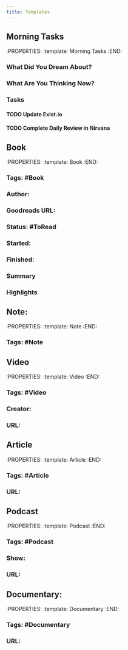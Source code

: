 ```yaml
---
title: Templates
---
```


## **Morning Tasks**
:PROPERTIES:
:template: Morning Tasks
:END:
### **What Did You Dream About?**
### **What Are You Thinking Now?**
### **Tasks**
#### TODO Update Exist.io
#### TODO Complete Daily Review in Nirvana
## **Book**
:PROPERTIES:
:template: Book
:END:
### **Tags**: #Book
### **Author**:
### **Goodreads URL**:
### **Status**: #ToRead
### **Started**:
### **Finished**:
### **Summary**
### **Highlights**
## **Note**:
:PROPERTIES:
:template: Note
:END:
### **Tags**: #Note
## **Video**
:PROPERTIES:
:template: Video
:END:
### **Tags**: #Video
### **Creator**:
### **URL**:
## **Article**
:PROPERTIES:
:template: Article
:END:
### **Tags**: #Article
### **URL**:
## **Podcast**
:PROPERTIES:
:template: Podcast
:END:
### **Tags**: #Podcast
### **Show**:
### **URL**:
## **Documentary**:
:PROPERTIES:
:template: Documentary
:END:
### **Tags**: #Documentary
### **URL**: